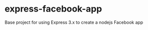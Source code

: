 express-facebook-app
====================

Base project for using Express 3.x to create a nodejs Facebook app